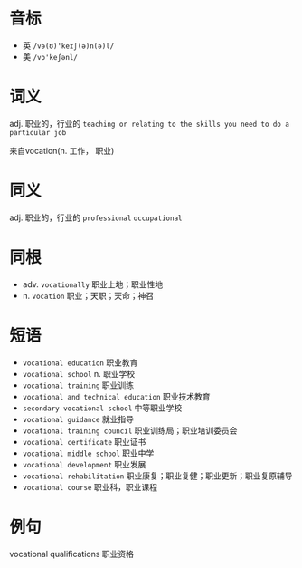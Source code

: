 # 音标

- 英 `/və(ʊ)'keɪʃ(ə)n(ə)l/`
- 美 `/vo'keʃənl/`

# 词义

adj. 职业的，行业的
`teaching or relating to the skills you need to do a particular job`



来自vocation(n. 工作， 职业)

# 同义

adj. 职业的，行业的
`professional` `occupational`

# 同根

- adv. `vocationally` 职业上地；职业性地
- n. `vocation` 职业；天职；天命；神召

# 短语

- `vocational education` 职业教育
- `vocational school` n. 职业学校
- `vocational training` 职业训练
- `vocational and technical education` 职业技术教育
- `secondary vocational school` 中等职业学校
- `vocational guidance` 就业指导
- `vocational training council` 职业训练局；职业培训委员会
- `vocational certificate` 职业证书
- `vocational middle school` 职业中学
- `vocational development` 职业发展
- `vocational rehabilitation` 职业康复；职业复健；职业更新；职业复原辅导
- `vocational course` 职业科，职业课程

# 例句

vocational qualifications
职业资格


